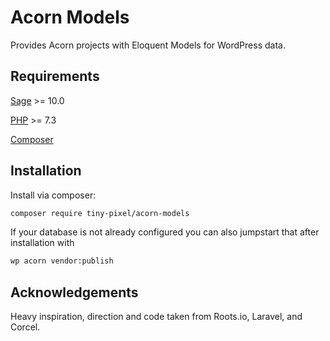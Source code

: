# Acorn Models

Provides Acorn projects with Eloquent Models for WordPress data.

## Requirements

[Sage](https://github.com/roots/sage) >= 10.0

[PHP](https://secure.php.net/manual/en/install.php) >= 7.3

[Composer](https://getcomposer.org)

## Installation

Install via composer:

```bash
composer require tiny-pixel/acorn-models
```

If your database is not already configured you can also jumpstart that after installation with

```bash
wp acorn vendor:publish
```

## Acknowledgements

Heavy inspiration, direction and code taken from Roots.io, Laravel, and Corcel.